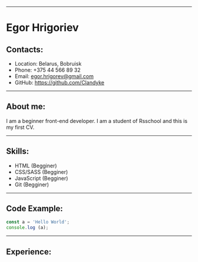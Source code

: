 ___
# Egor Hrigoriev

## Contacts:
- Location: Belarus, Bobruisk
- Phone: +375 44 566 89 32
- Email: egor.hrigorev@gmail.com
- GitHub: https://github.com/Clandyke
___
## About me:
I am a beginner front-end developer. I am a student of Rsschool and this is my first CV.
___
## Skills:
- HTML (Begginer)
- CSS/SASS (Begginer)
- JavaScript (Begginer)
- Git (Begginer)
___
## Code Example:
``` javascript  
const a = 'Hello World';
console.log (a);   
```
___
## Experience:

